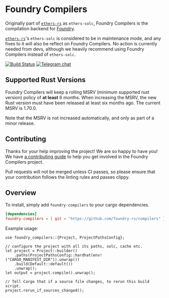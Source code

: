 # Foundry Compilers

Originally part of [`ethers-rs`] as `ethers-solc`, Foundry Compilers is the compilation backend for [Foundry](https://github.com/foundry-rs/foundry).

[`ethers-rs`]'s `ethers-solc` is considered to be in maintenance mode, and any fixes to it will also be reflect on Foundry Compilers. No action is currently needed from devs, although we heavily recommend using Foundry Compilers instead of `ethers-solc`.

[`ethers-rs`]: https://github.com/gakonst/ethers-rs

[![Build Status][actions-badge]][actions-url]
[![Telegram chat][telegram-badge]][telegram-url]

[actions-badge]: https://img.shields.io/github/actions/workflow/status/foundry-rs/compilers/ci.yml?branch=main&style=for-the-badge
[actions-url]: https://github.com/foundry-rs/compilers/actions?query=branch%3Amain
[telegram-badge]: https://img.shields.io/endpoint?color=neon&style=for-the-badge&url=https%3A%2F%2Ftg.sumanjay.workers.dev%2Ffoundry_rs
[telegram-url]: https://t.me/foundry_rs

## Supported Rust Versions

<!--
When updating this, also update:
- clippy.toml
- Cargo.toml
- .github/workflows/ci.yml
-->

Foundry Compilers will keep a rolling MSRV (minimum supported rust version) policy of **at
least** 6 months. When increasing the MSRV, the new Rust version must have been
released at least six months ago. The current MSRV is 1.70.0.

Note that the MSRV is not increased automatically, and only as part of a minor
release.

## Contributing

Thanks for your help improving the project! We are so happy to have you! We have
[a contributing guide](./CONTRIBUTING.md) to help you get involved in the
Foundry Compilers project.

Pull requests will not be merged unless CI passes, so please ensure that your
contribution follows the linting rules and passes clippy.

## Overview

To install, simply add `foundry-compilers` to your cargo dependencies.

```toml
[dependencies]
foundry-compilers = { git = "https://github.com/foundry-rs/compilers" }
```

Example usage:

```rust,ignore
use foundry_compilers::{Project, ProjectPathsConfig};

// configure the project with all its paths, solc, cache etc.
let project = Project::builder()
    .paths(ProjectPathsConfig::hardhat(env!("CARGO_MANIFEST_DIR")).unwrap())
    .build(Default::default())
    .unwrap();
let output = project.compile().unwrap();

// Tell Cargo that if a source file changes, to rerun this build script.
project.rerun_if_sources_changed();
```
